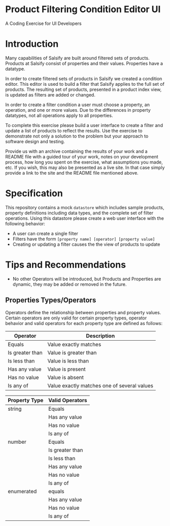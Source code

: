 # Product Filtering Condition Editor UI
A Coding Exercise for UI Developers

# Introduction

Many capabilities of Salsify are built around filtered sets of products. Products at Salsify consist of properties and their values. Properties have a datatype.

In order to create filtered sets of products in Salsify we created a condition editor. This editor is used to build a filter that Salsify applies to the full set of products. The resulting set of products, presented in a product index view, is updated as filters are added or changed.

In order to create a filter condition a user must choose a property, an operation, and one or more values. Due to the differences in property datatypes, not all operations apply to all properties.

To complete this exercise please build a user interface to create a filter and update a list of products to reflect the results. Use the exercise to demonstrate not only a solution to the problem but your approach to software design and testing.

Provide us with an archive containing the results of your work and a README file with a guided tour of your work, notes on your development process, how long you spent on the exercise, what assumptions you made, etc.  If you wish, this may also be presented as a live site.  In that case simply provide a link to the site and the README file mentioned above.

# Specification

This repository contains a mock `datastore` which includes sample products, property definitions including data types, and the complete set of filter operations. Using this datastore please create a web user interface with the following behavior:

* A user can create a single filter
* Filters have the form `[property name] [operator] [property value]`
* Creating or updating a filter causes the the view of products to update

# Tips and Recommendations
- No other Operators will be introduced, but Products and Properties are dynamic, they may be added or removed in the future.

## Properties Types/Operators

Operators define the relationship between properties and property values. Certain operators are only valid for certain property types, operator behavior and valid operators for each property type are defined as follows:

| Operator | Description |
-----------|--------------
| Equals   | Value exactly matches |
| Is greater than | Value is greater than |
| Is less than  | Value is less than |
| Has any value | Value is present |
| Has no value  | Value is absent  |
| Is any of     | Value exactly matches one of several values |


| Property Type | Valid Operators |
---------------- | ----------------
| string | Equals |
| | Has any value |
| | Has no value |
| | Is any of |
| number | Equals |
| | Is greater than |
| | Is less than |
| | Has any value |
| | Has no value |
| | Is any of |
| enumerated | equals |
| | Has any value |
| | Has no value |
| | Is any of |
